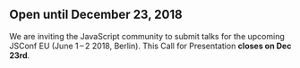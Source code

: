 ## Open until December 23, 2018

We are inviting the JavaScript community to submit talks for the upcoming JSConf EU (June 1&thinsp;–&thinsp;2 2018, Berlin). This Call for Presentation **closes on Dec 23rd**.
